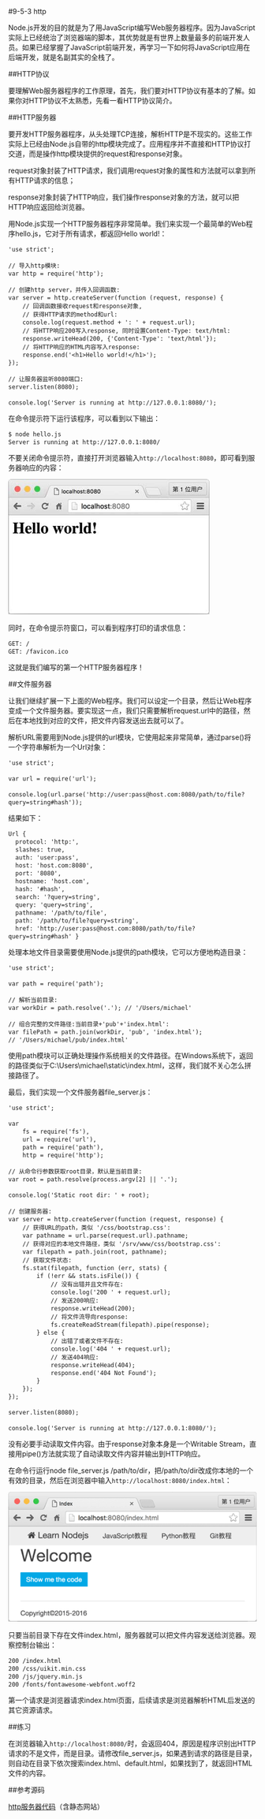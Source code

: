 #9-5-3 http


Node.js开发的目的就是为了用JavaScript编写Web服务器程序。因为JavaScript实际上已经统治了浏览器端的脚本，其优势就是有世界上数量最多的前端开发人员。如果已经掌握了JavaScript前端开发，再学习一下如何将JavaScript应用在后端开发，就是名副其实的全栈了。

##HTTP协议

要理解Web服务器程序的工作原理，首先，我们要对HTTP协议有基本的了解。如果你对HTTP协议不太熟悉，先看一看HTTP协议简介。

##HTTP服务器

要开发HTTP服务器程序，从头处理TCP连接，解析HTTP是不现实的。这些工作实际上已经由Node.js自带的http模块完成了。应用程序并不直接和HTTP协议打交道，而是操作http模块提供的request和response对象。

request对象封装了HTTP请求，我们调用request对象的属性和方法就可以拿到所有HTTP请求的信息；

response对象封装了HTTP响应，我们操作response对象的方法，就可以把HTTP响应返回给浏览器。

用Node.js实现一个HTTP服务器程序非常简单。我们来实现一个最简单的Web程序hello.js，它对于所有请求，都返回Hello world!：

	'use strict';
	
	// 导入http模块:
	var http = require('http');
	
	// 创建http server，并传入回调函数:
	var server = http.createServer(function (request, response) {
	    // 回调函数接收request和response对象,
	    // 获得HTTP请求的method和url:
	    console.log(request.method + ': ' + request.url);
	    // 将HTTP响应200写入response, 同时设置Content-Type: text/html:
	    response.writeHead(200, {'Content-Type': 'text/html'});
	    // 将HTTP响应的HTML内容写入response:
	    response.end('<h1>Hello world!</h1>');
	});
	
	// 让服务器监听8080端口:
	server.listen(8080);
	
	console.log('Server is running at http://127.0.0.1:8080/');
在命令提示符下运行该程序，可以看到以下输出：

	$ node hello.js 
	Server is running at http://127.0.0.1:8080/
不要关闭命令提示符，直接打开浏览器输入`http://localhost:8080`，即可看到服务器响应的内容：

![http-hello-sample](../image/chapter9/9-5-3-1.jpg)

同时，在命令提示符窗口，可以看到程序打印的请求信息：

	GET: /
	GET: /favicon.ico
这就是我们编写的第一个HTTP服务器程序！

##文件服务器

让我们继续扩展一下上面的Web程序。我们可以设定一个目录，然后让Web程序变成一个文件服务器。要实现这一点，我们只需要解析request.url中的路径，然后在本地找到对应的文件，把文件内容发送出去就可以了。

解析URL需要用到Node.js提供的url模块，它使用起来非常简单，通过parse()将一个字符串解析为一个Url对象：

	'use strict';
	
	var url = require('url');
	
	console.log(url.parse('http://user:pass@host.com:8080/path/to/file?query=string#hash'));
结果如下：

	Url {
	  protocol: 'http:',
	  slashes: true,
	  auth: 'user:pass',
	  host: 'host.com:8080',
	  port: '8080',
	  hostname: 'host.com',
	  hash: '#hash',
	  search: '?query=string',
	  query: 'query=string',
	  pathname: '/path/to/file',
	  path: '/path/to/file?query=string',
	  href: 'http://user:pass@host.com:8080/path/to/file?query=string#hash' }
处理本地文件目录需要使用Node.js提供的path模块，它可以方便地构造目录：

	'use strict';
	
	var path = require('path');
	
	// 解析当前目录:
	var workDir = path.resolve('.'); // '/Users/michael'
	
	// 组合完整的文件路径:当前目录+'pub'+'index.html':
	var filePath = path.join(workDir, 'pub', 'index.html');
	// '/Users/michael/pub/index.html'
使用path模块可以正确处理操作系统相关的文件路径。在Windows系统下，返回的路径类似于C:\Users\michael\static\index.html，这样，我们就不关心怎么拼接路径了。

最后，我们实现一个文件服务器file_server.js：

	'use strict';
	
	var
	    fs = require('fs'),
	    url = require('url'),
	    path = require('path'),
	    http = require('http');
	
	// 从命令行参数获取root目录，默认是当前目录:
	var root = path.resolve(process.argv[2] || '.');
	
	console.log('Static root dir: ' + root);
	
	// 创建服务器:
	var server = http.createServer(function (request, response) {
	    // 获得URL的path，类似 '/css/bootstrap.css':
	    var pathname = url.parse(request.url).pathname;
	    // 获得对应的本地文件路径，类似 '/srv/www/css/bootstrap.css':
	    var filepath = path.join(root, pathname);
	    // 获取文件状态:
	    fs.stat(filepath, function (err, stats) {
	        if (!err && stats.isFile()) {
	            // 没有出错并且文件存在:
	            console.log('200 ' + request.url);
	            // 发送200响应:
	            response.writeHead(200);
	            // 将文件流导向response:
	            fs.createReadStream(filepath).pipe(response);
	        } else {
	            // 出错了或者文件不存在:
	            console.log('404 ' + request.url);
	            // 发送404响应:
	            response.writeHead(404);
	            response.end('404 Not Found');
	        }
	    });
	});
	
	server.listen(8080);
	
	console.log('Server is running at http://127.0.0.1:8080/');
没有必要手动读取文件内容。由于response对象本身是一个Writable Stream，直接用pipe()方法就实现了自动读取文件内容并输出到HTTP响应。

在命令行运行node file_server.js /path/to/dir，把/path/to/dir改成你本地的一个有效的目录，然后在浏览器中输入`http://localhost:8080/index.html`：

![http-index-page](../image/chapter9/9-5-3-2.jpg)

只要当前目录下存在文件index.html，服务器就可以把文件内容发送给浏览器。观察控制台输出：

	200 /index.html
	200 /css/uikit.min.css
	200 /js/jquery.min.js
	200 /fonts/fontawesome-webfont.woff2
第一个请求是浏览器请求index.html页面，后续请求是浏览器解析HTML后发送的其它资源请求。

##练习

在浏览器输入`http://localhost:8080/`时，会返回404，原因是程序识别出HTTP请求的不是文件，而是目录。请修改file_server.js，如果遇到请求的路径是目录，则自动在目录下依次搜索index.html、default.html，如果找到了，就返回HTML文件的内容。

##参考源码

[http服务器代码](https://github.com/michaelliao/learn-javascript/tree/master/samples/node/http)（含静态网站）
